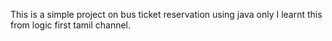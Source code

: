 This is a simple project on bus ticket reservation using java only
I learnt this from logic first tamil channel.

